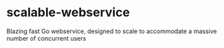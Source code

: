 # scalable-webservice
Blazing fast Go webservice, designed to scale to accommodate a massive number of concurrent users

